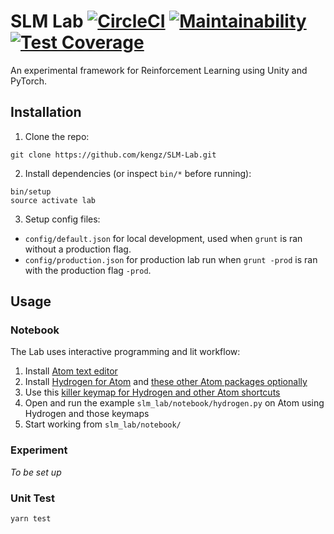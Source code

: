 # SLM Lab [![CircleCI](https://circleci.com/gh/kengz/SLM-Lab.svg?style=shield)](https://circleci.com/gh/kengz/SLM-Lab) [![Maintainability](https://api.codeclimate.com/v1/badges/cd657608713aa907e424/maintainability)](https://codeclimate.com/github/kengz/SLM-Lab/maintainability) [![Test Coverage](https://api.codeclimate.com/v1/badges/cd657608713aa907e424/test_coverage)](https://codeclimate.com/github/kengz/SLM-Lab/test_coverage)
An experimental framework for Reinforcement Learning using Unity and PyTorch.

## Installation

1. Clone the repo:
  ```shell
  git clone https://github.com/kengz/SLM-Lab.git
  ```

2. Install dependencies (or inspect `bin/*` before running):
  ```shell
  bin/setup
  source activate lab
  ```

3. Setup config files:
  -  `config/default.json` for local development, used when `grunt` is ran without a production flag.
  -  `config/production.json` for production lab run when `grunt -prod` is ran with the production flag `-prod`.

## Usage

### Notebook

The Lab uses interactive programming and lit workflow:

1. Install [Atom text editor](https://atom.io/)
2. Install [Hydrogen for Atom](https://atom.io/packages/hydrogen) and [these other Atom packages optionally](https://gist.github.com/kengz/70c20a0cb238ba1fbb29cdfe402c6470#file-packages-json-L3)
3. Use this [killer keymap for Hydrogen and other Atom shortcuts](https://gist.github.com/kengz/70c20a0cb238ba1fbb29cdfe402c6470#file-keymap-cson-L15-L18)
4. Open and run the example `slm_lab/notebook/hydrogen.py` on Atom using Hydrogen and those keymaps
5. Start working from `slm_lab/notebook/`

### Experiment

_To be set up_

### Unit Test

```shell
yarn test
```
